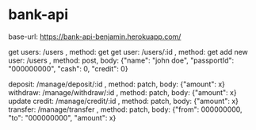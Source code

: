 # bank-api

base-url: https://bank-api-benjamin.herokuapp.com/

get users: /users , method: get
get user: /users/:id , method: get
add new user: /users , method: post, body: {"name": "john doe", "passportId": "000000000", "cash": 0, "credit": 0}

deposit: /manage/deposit/:id , method: patch, body: {"amount": x}
withdraw: /manage/withdraw/:id , method: patch, body: {"amount": x} 
update credit: /manage/credit/:id , method: patch, body: {"amount": x}
transfer: /manage/transfer , method: patch, body: {"from": 000000000, "to": "000000000", "amount": x}


